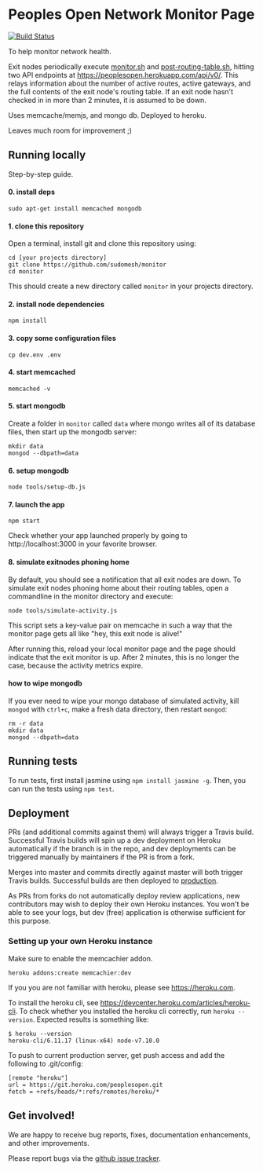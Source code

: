 # Peoples Open Network Monitor Page

[![Build Status](https://travis-ci.org/sudomesh/monitor.svg?branch=master)](https://travis-ci.org/sudomesh/monitor)

To help monitor network health. 

Exit nodes periodically execute [monitor.sh](./monitor.sh) and [post-routing-table.sh](./post-routing-table.sh), hitting two API endpoints at https://peoplesopen.herokuapp.com/api/v0/. This relays information about the number of active routes, active gateways, and the full contents of the exit node's routing table. If an exit node hasn't checked in in more than 2 minutes, it is assumed to be down.

Uses memcache/memjs, and mongo db. Deployed to heroku.

Leaves much room for improvement ;)

## Running locally 

Step-by-step guide.

#### 0. install deps

```
sudo apt-get install memcached mongodb
``` 

#### 1. clone this repository

Open a terminal, install git and clone this repository using:

```
cd [your projects directory]
git clone https://github.com/sudomesh/monitor
cd monitor
```

This should create a new directory called   `monitor` in your projects directory.

#### 2. install node dependencies 

```
npm install
```

#### 3. copy some configuration files

```
cp dev.env .env
```

#### 4. start memcached

```
memcached -v
```

#### 5. start mongodb

Create a folder in `monitor` called `data` where mongo writes all of its database files, then start up the mongodb server:

```
mkdir data
mongod --dbpath=data
```

#### 6. setup mongodb

```
node tools/setup-db.js
```

#### 7. launch the app

```
npm start
```

Check whether your app launched properly by going to http://localhost:3000 in your favorite browser.

#### 8. simulate exitnodes phoning home

By default, you should see a notification that all exit nodes are down. To simulate exit nodes phoning home about their routing tables, open a commandline in the monitor directory and execute:

```
node tools/simulate-activity.js
```

This script sets a key-value pair on memcache in such a way that the monitor page gets all like "hey, this exit node is alive!"

After running this, reload your local monitor page and the page should indicate that the exit monitor is up. After 2 minutes, this is no longer the case, because the activity metrics expire.

#### how to wipe mongodb

If you ever need to wipe your mongo database of simulated activity, kill `mongod` with `ctrl+c`, make a fresh data directory, then restart `mongod`:

```
rm -r data
mkdir data
mongod --dbpath=data
```

## Running tests

To run tests, first install jasmine using ```npm install jasmine -g```. Then, you can run the tests using ```npm test```.

## Deployment
PRs (and additional commits against them) will always trigger a Travis build.
Successful Travis builds will spin up a dev deployment on Heroku automatically if the branch is in the repo,
and dev deployments can be triggered manually by maintainers if the PR is from a fork.

Merges into master and commits directly against master will both trigger Travis builds.
Successful builds are then deployed to
[production](https://peoplesopen.herokuapp.com).

As PRs from forks do not automatically deploy review applications,
new contributors may wish to deploy their own Heroku instances.
You won't be able to see your logs,
but dev (free) application is otherwise sufficient for this purpose.

### Setting up your own Heroku instance

Make sure to enable the memcachier addon. 
```
heroku addons:create memcachier:dev
```

If you you are not familiar with heroku, please see https://heroku.com.

To install the heroku cli, see https://devcenter.heroku.com/articles/heroku-cli. To check whether you installed the heroku cli correctly, run `heroku --version`. Expected results is something like:

```
$ heroku --version
heroku-cli/6.11.17 (linux-x64) node-v7.10.0
```

To push to current production server, get push access and add the following to .git/config:

```
[remote "heroku"]
url = https://git.heroku.com/peoplesopen.git
fetch = +refs/heads/*:refs/remotes/heroku/*
```


## Get involved!

We are happy to receive bug reports, fixes, documentation enhancements, and
other improvements.

Please report bugs via the
[github issue tracker](http://github.com/sudomesh/monitor/issues).

